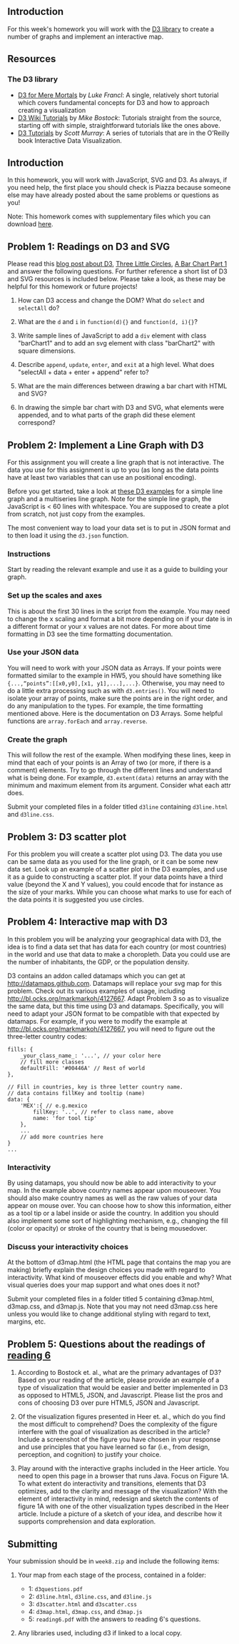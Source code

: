 ## Introduction

For this week's homework you will work with the [D3 library][D3website] to
create a number of graphs and implement an interactive map.

[D3website]: http://d3js.org/

## Resources

### The D3 library

* [D3 for Mere Mortals] by *Luke Francl*: A single, relatively short tutorial
  which covers fundamental concepts for D3 and how to approach creating a
  visualization
* [D3 Wiki Tutorials] by *Mike Bostock*: Tutorials straight from the source,
  starting off with simple, straightforward tutorials like the ones above.
* [D3 Tutorials] by *Scott Murray*: A series of tutorials that are in the
  O’Reilly book Interactive Data Visualization.

[D3 for Mere Mortals]: http://www.recursion.org/d3-for-mere-mortals/
[D3 Wiki Tutorials]: https://github.com/mbostock/d3/wiki/Tutorials
[D3 Tutorials]: http://alignedleft.com/tutorials/d3/


## Introduction

In this homework, you will work with JavaScript, SVG and D3. As always, if you
need help, the first place you should check is Piazza because someone else may
have already posted about the same problems or questions as you!

Note: This homework comes with supplementary files which you can download
[here](HW_8_Supplementary_Files.zip).

## Problem 1: Readings on D3 and SVG

Please read this [blog post about D3], [Three Little Circles], [A Bar Chart
Part 1] and answer the following questions. For further reference a short list
of D3 and SVG resources is included below. Please take a look, as these may be
helpful for this homework or future projects!

[blog post about D3]: http://www.jeromecukier.net/blog/2013/03/05/d3-tutorial-at-strata-redux/
[Three Little Circles]: http://mbostock.github.io/d3/tutorial/circle.html
[A Bar Chart Part 1]: http://mbostock.github.io/d3/tutorial/bar-1.html

1. How can D3 access and change the DOM? What do `select` and `selectAll` do?

2. What are the `d` and `i` in `function(d){}` and `function(d, i){}`?

3. Write sample lines of JavaScript to add a `div` element with class
   "barChart1" and to add an svg element with class "barChart2" with square
   dimensions.

4. Describe `append`, `update`, `enter`, and `exit` at a high level. What does
   "selectAll + data + enter + append" refer to?

5. What are the main differences between drawing a bar chart with HTML and SVG?

6. In drawing the simple bar chart with D3 and SVG, what elements were
   appended, and to what parts of the graph did these element correspond?


## Problem 2: Implement a Line Graph with D3

For this assignment you will create a line graph that is not interactive. The
data you use for this assignment is up to you (as long as the data points have
at least two variables that can use an positional encoding).

Before you get started, take a look at [these D3 examples] for a simple line
graph and a multiseries line graph. Note for the simple line graph, the
JavaScript is < 60 lines with whitespace. You are supposed to create a plot
from scratch, not just copy from the examples.

[these D3 examples]: https://github.com/mbostock/d3/wiki/Gallery

The most convenient way to load your data set is to put in JSON format and to
then load it using the `d3.json` function. 


### Instructions

Start by reading the relevant example and use it as a guide to building your
graph.


### Set up the scales and axes

This is about the first 30 lines in the script from the example. You may need
to change the x scaling and format a bit more depending on if your date is in a
different format or your x values are not dates. For more about time formatting
in D3 see the time formatting documentation.

### Use your JSON data

You will need to work with your JSON data as Arrays. If your points were
formatted similar to the example in HW5, you should have something like
`{...,“points”:[[x0,y0],[x1, y1],...],...}`. Otherwise, you may need to do a
little extra processing such as with `d3.entries()`. You will need to isolate
your array of points, make sure the points are in the right order, and do any
manipulation to the types. For example, the time formatting mentioned above.
Here is the documentation on D3 Arrays. Some helpful functions are
`array.forEach` and `array.reverse`.

### Create the graph

This will follow the rest of the example. When modifying these lines, keep in
mind that each of your points is an Array of two (or more, if there is a
comment) elements. Try to go through the different lines and understand what is
being done. For example, `d3.extent(data)` returns an array with the minimum
and maximum element from its argument. Consider what each attr does.

Submit your completed files in a folder titled `d3line` containing `d3line.html` and
`d3line.css`.


## Problem 3: D3 scatter plot

For this problem you will create a scatter plot using D3. The data you use
can be same data as you used for the line graph, or it can be some new
data set. Look up an example of a scatter plot in the D3 examples, and use
it as a guide to constructing a scatter plot. If your data points have a 
third value (beyond the X and Y values), you could encode that for instance
as the size of your marks. While you can choose what marks to use for each
of the data points it is suggested you use circles.


## Problem 4: Interactive map with D3

In this problem you will be analyzing your geographical data with D3, the idea
is to find a data set that has data for each country (or most countries) in the
world and use that data to make a choropleth. Data you could use are the number
of inhabitants, the GDP, or the population density.

D3 contains an add­on called datamaps which you can get at
<http://datamaps.github.com>. Datamaps will replace your svg map for this
problem. Check out its various examples of usage, including
<http://bl.ocks.org/markmarkoh/4127667>. Adapt Problem 3 so as to visualize the
same data, but this time using D3 and datamaps. Specifically, you will need to
adapt your JSON format to be compatible with that expected by datamaps. For
example, if you were to modify the example at 
<http://bl.ocks.org/markmarkoh/4127667>, you will need to figure out the 
three-letter country codes:

	fills: {
		_your_class_name_: '...', // your color here
		// fill more classes
		defaultFill: '#00446A' // Rest of world
	},
	
	// Fill in countries, key is three letter country name.
	// data contains fillKey and tooltip (name)
	data: {
		'MEX':{ // e.g.mexico
			fillKey: '..', // refer to class name, above
			name: 'for tool tip'
		},
		...
		// add more countries here
	}
	...

### Interactivity

By using datamaps, you should now be able to add interactivity to your map. In
the example above country names appear upon mouseover. You should also make
country names as well as the raw values of your data appear on mouse over. You
can choose how to show this information, either as a tool tip or a label inside
or aside the country. In addition you should also implement some sort of
highlighting mechanism, e.g., changing the fill (color or opacity) or stroke of
the country that is being moused­over.

### Discuss your interactivity choices

At the bottom of d3map.html (the HTML page that contains the map you are making)
briefly explain the design choices you made with
regard to interactivity. What kind of mouseover effects did you enable and why?
What visual queries does your map support and what ones does it not?

Submit your completed files in a folder titled 5 containing d3map.html,
d3map.css, and d3map.js. Note that you may not need d3map.css here unless you
would like to change additional styling with regard to text, margins, etc.

## Problem 5: Questions about the readings of [reading 6][]

1. According to Bostock et. al., what are the primary advantages of D3? Based
on your reading of the article, please provide an example of a type of
visualization that would be easier and better implemented in D3 as opposed to
HTML5, JSON, and Javascript. Please list the pros and cons of choosing D3 over
pure HTML5, JSON and Javascript.

2. Of the visualization figures presented in Heer et. al., which do you find
the most difficult to comprehend? Does the complexity of the figure interfere
with the goal of visualization as described in the article? Include a
screenshot of the figure you have chosen in your response and use principles
that you have learned so far (i.e., from design, perception, and cognition) to
justify your choice.

3. Play around with the interactive graphs included in the Heer article. You
need to open this page in a browser that runs Java. Focus on Figure 1A. To what
extent do interactivity and transitions, elements that D3 optimizes, add to the
clarity and message of the visualization? With the element of interactivity in
mind, redesign and sketch the contents of figure 1A with one of the other
visualization types described in the Heer article. Include a picture of a
sketch of your idea, and describe how it supports comprehension and data
exploration.

[reading 6]: /readings/reading-6

## Submitting

Your submission should be in `week8.zip` and include the
following items:


1. Your map from each stage of the process, contained in a folder:
   * 1: `d3questions.pdf`
   * 2: `d3line.html`, `d3line.css`, and `d3line.js`
   * 3: `d3scatter.html` and `d3scatter.css`
   * 4: `d3map.html`, `d3map.css`, and `d3map.js`
   * 5: `reading6.pdf` with the answers to reading 6's questions.

2. Any libraries used, including d3 if linked to a local copy.
